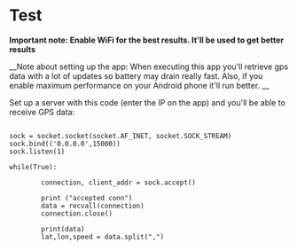 # Test

__Important note: Enable WiFi for the best results. It'll be used to get better results__

__Note about setting up the app: When executing this app you'll retrieve gps data with a lot of updates so battery may drain really fast. Also, if you enable maximum performance on your Android phone it'll run better. __

Set up a server with this code (enter the IP on the app) and you'll be able to receive GPS data:

```import socket

sock = socket.socket(socket.AF_INET, socket.SOCK_STREAM)
sock.bind(('0.0.0.0',15000))
sock.listen(1)

while(True):

        connection, client_addr = sock.accept()

        print ("accepted conn")
        data = recvall(connection)
        connection.close()

        print(data)
        lat,lon,speed = data.split(",")
